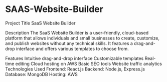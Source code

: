 # SAAS-Website-Builder

Project Title
SaaS Website Builder

Description
The SaaS Website Builder is a user-friendly, cloud-based platform that allows individuals and small businesses to create, customize, and publish websites without any technical skills. It features a drag-and-drop interface and offers various templates to choose from.

Features
Intuitive drag-and-drop interface
Customizable templates
Real-time editing
Cloud hosting on AWS
Basic SEO tools
Website traffic analytics
Technologies Used
Frontend: React.js
Backend: Node.js, Express.js
Database: MongoDB
Hosting: AWS
